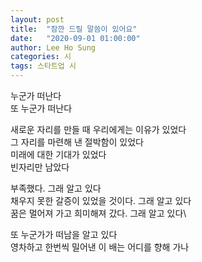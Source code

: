 ```yaml
---
layout: post
title:  "잠깐 드릴 말씀이 있어요"
date:   "2020-09-01 01:00:00"
author: Lee Ho Sung
categories: 시
tags: 스타트업 시
---
```

누군가 떠난다\
또 누군가 떠난다

새로운 자리를 만들 때 우리에게는 이유가 있었다\
그 자리를 마련해 낸 절박함이 있었다\
미래에 대한 기대가 있었다\
빈자리만 남았다

부족했다. 그래 알고 있다\
채우지 못한 갈증이 있었을 것이다. 그래 알고 있다\
꿈은 멀어져 가고 희미해져 갔다. 그래 알고 있다\

또 누군가가 떠남을 알고 있다\
영차하고 한번씩 밀어낸 이 배는 어디를 향해 가나
